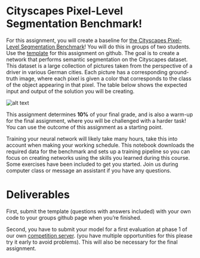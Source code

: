 # Cityscapes Pixel-Level Segmentation Benchmark!

For this assignment, you will create a baseline for [the Cityscapes Pixel-Level Segmentation Benchmark](https://www.cityscapes-dataset.com/)! You will do this in groups of two students.  Use the [template](https://github.com/5LSM0/Assignments/blob/main/Assignment%202/Assignment_2_Cityscapes_Baseline_template.ipynb) for this assignment on github. The goal is to create a network that performs semantic segmentation on the Cityscapes dataset. This dataset is a large collection of pictures taken from the perspective of a driver in various German cities. Each picture has a corresponding ground-truth image, where each pixel is given a color that corresponds to the class of the object appearing in that pixel. The table below shows the expected input and output of the solution you will be creating.

![alt text](https://github.com/5LSM0/Assignments/blob/main/Assignment%202/cityscapes_sample.png?raw=true)


This assignment determines **10%** of your final grade, and is also a warm-up for the final assignment, where you will be challenged with a harder task! You can use the outcome of this assignment as a starting point.

Training your neural network will likely take many hours, take this into account when making your working schedule. This notebook downloads the required data for the benchmark and sets up a training pipeline so you can focus on creating networks using the skills you learned during this course. Some exercises have been included to get you started. Join us during computer class or message an assistant if you have any questions.

# Deliverables
First, submit the template (questions with answers included) with your own code to your groups github page when you’re finished. 

Second, you have to submit your model for a first evaluation at phase 1 of our own [competition server](https://codalab.lisn.upsaclay.fr/competitions/11173#learn_the_details). (you have multiple opportunities for this please try it early to avoid problems). This will also be necessary for the final assignment.
